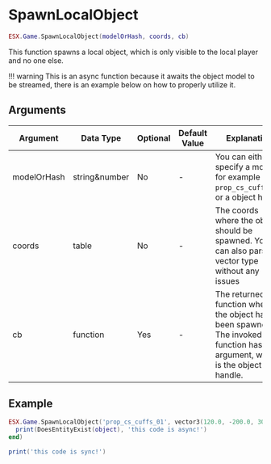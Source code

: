 # SpawnLocalObject

```lua
ESX.Game.SpawnLocalObject(modelOrHash, coords, cb)
```

This function spawns a local object, which is only visible to the local player and no one else.

!!! warning
      This is an async function because it awaits the object model to be streamed, there is an example below on how to properly utilize it.

## Arguments

| Argument    | Data Type     | Optional | Default Value | Explanation                                                                                                                |
|-------------|---------------|----------|---------------|----------------------------------------------------------------------------------------------------------------------------|
| modelOrHash | string&number | No       | -             | You can either specify a model, for example `prop_cs_cuffs_01`, or a object hash                                           |
| coords      | table         | No       | -             | The coords where the object should be spawned. You can also parse an vector type without any issues                        |
| cb          | function      | Yes      | -             | The returned function when the object has been spawned. The invoked function has one argument, which is the object handle. |

## Example

```lua
ESX.Game.SpawnLocalObject('prop_cs_cuffs_01', vector3(120.0, -200.0, 30.0), function(object)
  print(DoesEntityExist(object), 'this code is async!')
end)

print('this code is sync!')
```
